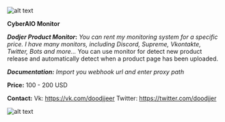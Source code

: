 ![alt text](https://i.yapx.ru/CiVQP.jpg)

**CyberAIO Monitor**

**_Dodjer Product Monitor_:**
_You can rent my monitoring system for a specific price._
_I have many monitors, including Discord, Supreme, Vkontakte, Twitter, Bots and more..._
You can use monitor for detect new product release and automatically detect when a product page has been uploaded.

_**Documentation:**_
_Import you webhook url and enter proxy path_

**Price:**
100 - 200 USD

**Contact:**
Vk:    https://vk.com/doodjjeer
Twitter:     https://twitter.com/doodjjer 


![alt text](https://i.yapx.ru/CiW0V.jpg)
